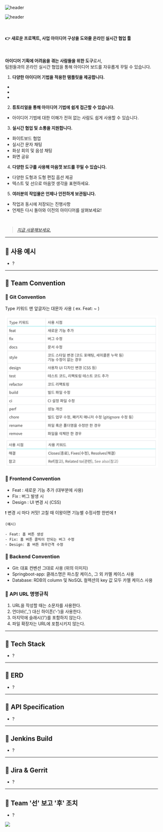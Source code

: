 ![header](https://capsule-render.vercel.app/api?type=venom&color=timeAuto&height=200&section=header&text=💡%20Get%20iDEA&fontSize=70&animation=twinkling&fontAlign=50)

![header](https://capsule-render.vercel.app/api?type=rect&color=auto&height=100&section=header&text=혁신의%20시작을%20여는%20문&fontSize=30&animation=fadeIn&fontAlign=70)

<br>

#### 👉 **새로운 프로젝트, 사업 아이디어 구상을 도와줄 온라인 실시간 협업 툴**

<br>

**아이디어 기획에 어려움을 겪는 사람들을 위한 도구**로서, <br>
팀원들과의 온라인 실시간 협업을 통해 아이디어 보드를 자유롭게 꾸밀 수 있습니다.

1. **다양한 아이디어 기법을 적용한 탬플릿을 제공합니다.**
-
-
-

2. **튜토리얼을 통해 아이디어 기법에 쉽게 접근할 수 있습니다.**
- 아이디어 기법에 대한 이해가 전혀 없는 사람도 쉽게 사용할 수 있습니다.

3. **실시간 협업 및 소통을 지원합니다.**
- 화이트보드 협업
- 실시간 문자 채팅
- 화상 회의 및 음성 채팅
- 화면 공유

4. **다양한 도구를 사용해 마음껏 보드를 꾸밀 수 있습니다.**
- 다양한 도형과 도형 편집 옵션 제공
- 텍스트 및 선으로 마음껏 생각을 표현하세요.

5. **여러분의 작업물은 언제나 안전하게 보관됩니다.**
- 작업과 동시에 저장되는 진행사항
- 언제든 다시 돌아와 이전의 아이디어를 살펴보세요!

<br>

> [_지금 사용해보세요._](https://i10b104.p.ssafy.io)

***

## 📌 사용 예시

- ?

***

## 📌 Team Convention

### 🔷 Git Convention


Type 키워드 맨 앞글자는 대문자 사용  ( ex. Feat: ~ )

![img.png](img.png)

### 🔷 Frontend Convention

- Feat : 새로운 기능 추가 (대부분에 사용)
- Fix : 버그 발생 시
- Design : UI 변경 시 (CSS)

❗ 변경 시 마다 커밋! 고칠 때 이왕이면 기능별 수정사항 한번에 ❗

```
(예시)

- Feat: 홈 버튼 생성
- Fix: 홈 버튼 클릭이 안되는 버그 수정
- Design: 홈 버튼 좌우간격 수정
```

### 🔷 Backend Convention

- Git: 대표 컨벤션 그대로 사용 (위의 이미지)
- Springboot-app: 클래스명은 파스칼 케이스, 그 외 카멜 케이스 사용
- Database: RDB의 column 및 NoSQL 컬렉션의 key 값 모두 카멜 케이스 사용

### 🔷 API URL 명명규칙

1. URL을 작성할 때는 소문자를 사용한다.
2. 언더바(’_’) 대신 하이픈(’-’)을 사용한다.
3. 마지막에 슬래시(’/’)를 포함하지 않는다.
4. 파일 확장자는 URL에 포함시키지 않는다.

***

## 📌 Tech Stack

- ?

***

## 📌 ERD

- ?

***

## 📌 API Specification

- ?

***

## 📌 Jenkins Build

- ?

***

## 📌 Jira & Gerrit

- ?

***

## 📌 Team '선' 보고 '후' 조치

- ?

![](https://capsule-render.vercel.app/api?type=waving&color=auto&height=300&section=footer)